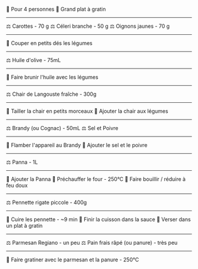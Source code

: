 👥 Pour 4 personnes
🔪 Grand plat à gratin
***
⚖ Carottes - 70 g
⚖ Céleri branche - 50 g
⚖ Oignons jaunes - 70 g
***
🔧 Couper en petits dés les légumes
***
⚖ Huile d'olive - 75mL
***
🔧 Faire brunir l'huile avec les légumes
***
⚖ Chair de Langouste fraîche - 300g
***
🔧 Tailler la chair en petits morceaux
🔧 Ajouter la chair aux légumes
***
⚖ Brandy (ou Cognac) - 50mL
⚖ Sel et Poivre
***
🔧 Flamber l'appareil au Brandy
🔧 Ajouter le sel et le poivre
***
⚖ Panna - 1L
***
🔧 Ajouter la Panna
🔧 Préchauffer le four - 250°C
🔧 Faire bouillir / réduire à feu doux
***
⚖ Pennette rigate piccole - 400g
***
🔧 Cuire les pennette - ~9 min
🔧 Finir la cuisson dans la sauce
🔧 Verser dans un plat à gratin
***
⚖ Parmesan Regiano - un peu
⚖ Pain frais râpé (ou panure) - très peu
***
🔧 Faire gratiner avec le parmesan et la panure - 250°C 